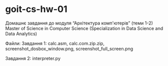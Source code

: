 # goit-cs-hw-01
Домашнє завдання до модуля “Архітектура комп'ютерів” (теми 1-2)
Master of Science in Computer Science (Specialization in Data Science and Data Analytics)


Файли:
Завдання 1:
calc.asm, calc.com.zip.zip, screenshot_dosbox_window.png, screenshot_full_screen.png

Завдання 2:
interpreter.py
